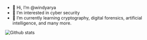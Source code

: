 - 👋 Hi, I’m @windyarya
- 👀 I’m interested in cyber security
- 🌱 I’m currently learning cryptography, digital forensics, artificial intelligence, and many more.

![Github stats](https://github-readme-stats.vercel.app/api?username=windyarya&theme=dark&show_icons=true&count_private=true)
<!---
windyarya/windyarya is a ✨ special ✨ repository because its `README.md` (this file) appears on your GitHub profile.
You can click the Preview link to take a look at your changes.
--->
